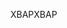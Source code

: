 <span data-ttu-id="13243-101">XBAP</span><span class="sxs-lookup"><span data-stu-id="13243-101">XBAP</span></span>